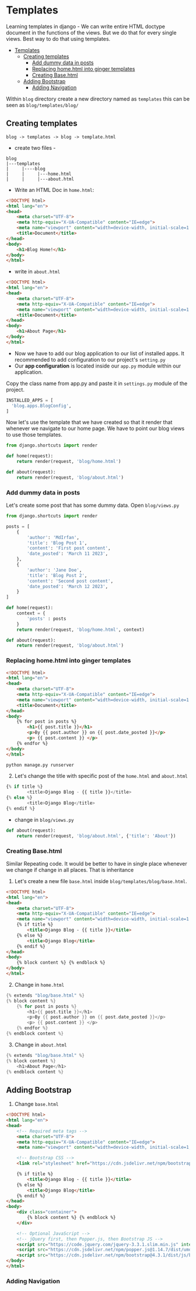 # Templates

Learning templates in django - We can write entire HTML doctype document in the functions of the views. But we do that for every single views. Best way to do that using templates.

- [Templates](#templates)
  - [Creating templates](#creating-templates)
    - [Add dummy data in posts](#add-dummy-data-in-posts)
    - [Replacing home.html into ginger templates](#replacing-homehtml-into-ginger-templates)
    - [Creating Base.html](#creating-basehtml)
  - [Adding Bootstrap](#adding-bootstrap)
    - [Adding Navigation](#adding-navigation)


Within `blog` directory create a new directory named as `templates` this can be seen as `blog/templates/blog/`

## Creating templates

```shell
blog -> templates -> blog -> template.html
```

- create two files -

```shell
blog
|---templates
|     |----blog
|     |     |---home.html
|     |     |---about.html
```

- Write an HTML Doc in `home.html`:

```html
<!DOCTYPE html>
<html lang="en">
<head>
    <meta charset="UTF-8">
    <meta http-equiv="X-UA-Compatible" content="IE=edge">
    <meta name="viewport" content="width=device-width, initial-scale=1.0">
    <title>Document</title>
</head>
<body>
    <h1>Blog Home!</h1>
</body>
</html>
```

- write in `about.html`
```html
<!DOCTYPE html>
<html lang="en">
<head>
    <meta charset="UTF-8">
    <meta http-equiv="X-UA-Compatible" content="IE=edge">
    <meta name="viewport" content="width=device-width, initial-scale=1.0">
    <title>Document</title>
</head>
<body>
    <h1>About Page</h1>
</body>
</html>
```

- Now we have to add our blog application to our list of installed apps. It recommended to add configuration to our project's `setting.py`
- Our __app configuration__ is located inside our `app.py` module within our application.

Copy the class name from app.py and paste it in `settings.py` module of the project.

```py
INSTALLED_APPS = [
  'blog.apps.BlogConfig',
]
```

Now let's use the template that we have created so that it render that whenever we navigate to our home page. We have to point our blog views to use those templates.

```py
from django.shortcuts import render

def home(request):
    return render(request, 'blog/home.html')

def about(request):
    return render(request, 'blog/about.html')
```

### Add dummy data in posts

Let's create some post that has some dummy data. Open `blog/views.py`

```py
from django.shortcuts import render

posts = [
    {
        'author': 'MdIrfan',
        'title': 'Blog Post 1',
        'content': 'First post content',
        'date_posted': 'March 11 2023',
    },
    {
        'author': 'Jane Doe',
        'title': 'Blog Post 2',
        'content': 'Second post content',
        'date_posted': 'March 12 2023',
    }
]

def home(request):
    context = {
        'posts' : posts
    }
    return render(request, 'blog/home.html', context)

def about(request):
    return render(request, 'blog/about.html')
```

### Replacing home.html into ginger templates

```html
<!DOCTYPE html>
<html lang="en">
<head>
    <meta charset="UTF-8">
    <meta http-equiv="X-UA-Compatible" content="IE=edge">
    <meta name="viewport" content="width=device-width, initial-scale=1.0">
    <title>Document</title>
</head>
<body>
    {% for post in posts %}
        <h1>{{ post.title }}</h1>
        <p>By {{ post.author }} on {{ post.date_posted }}</p>
        <p> {{ post.content }} </p>
    {% endfor %}
</body>
</html>
```

```py
python manage.py runserver
```

2. Let's change the title with specific post of the `home.html` and `about.html`

```py
{% if title %}
        <title>Django Blog - {{ title }}</title>
{% else %}
        <title>Django Blog</title>
{% endif %}
```
- change in `blog/views.py`
```py
def about(request):
    return render(request, 'blog/about.html', {'title': 'About'})
```

### Creating Base.html

Similar Repeating code. It would be better to have in single place whenever we change if change in all places. That is inheritance

1. Let's create a new file `base.html` inside `blog/templates/blog/base.html`.

```html
<!DOCTYPE html>
<html lang="en">
<head>
    <meta charset="UTF-8">
    <meta http-equiv="X-UA-Compatible" content="IE=edge">
    <meta name="viewport" content="width=device-width, initial-scale=1.0">
    {% if title %}
        <title>Django Blog - {{ title }}</title>
    {% else %}
        <title>Django Blog</title>
    {% endif %}
</head>
<body>
    {% block content %} {% endblock %}
</body>
</html>
```

2. Change in `home.html`

```h
{% extends "blog/base.html" %}
{% block content %}
    {% for post in posts %}
        <h1>{{ post.title }}</h1>
        <p>By {{ post.author }} on {{ post.date_posted }}</p>
        <p> {{ post.content }} </p>
    {% endfor %}
{% endblock content %}
```

3. Change in `about.html`

```h
{% extends "blog/base.html" %}
{% block content %}
    <h1>About Page</h1>
{% endblock content %}
```

## Adding Bootstrap

1. Change `base.html`

```html
<!DOCTYPE html>
<html lang="en">
<head>
    <!-- Required meta tags -->
    <meta charset="UTF-8">
    <meta http-equiv="X-UA-Compatible" content="IE=edge">
    <meta name="viewport" content="width=device-width, initial-scale=1, shrink-to-fit=no">

    <!-- Bootstrap CSS -->
    <link rel="stylesheet" href="https://cdn.jsdelivr.net/npm/bootstrap@4.3.1/dist/css/bootstrap.min.css" integrity="sha384-ggOyR0iXCbMQv3Xipma34MD+dH/1fQ784/j6cY/iJTQUOhcWr7x9JvoRxT2MZw1T" crossorigin="anonymous">

    {% if title %}
        <title>Django Blog - {{ title }}</title>
    {% else %}
        <title>Django Blog</title>
    {% endif %}
</head>
<body>
    <div class="container">
        {% block content %} {% endblock %}
    </div>

    <!-- Optional JavaScript -->
    <!-- jQuery first, then Popper.js, then Bootstrap JS -->
    <script src="https://code.jquery.com/jquery-3.3.1.slim.min.js" integrity="sha384-q8i/X+965DzO0rT7abK41JStQIAqVgRVzpbzo5smXKp4YfRvH+8abtTE1Pi6jizo" crossorigin="anonymous"></script>
    <script src="https://cdn.jsdelivr.net/npm/popper.js@1.14.7/dist/umd/popper.min.js" integrity="sha384-UO2eT0CpHqdSJQ6hJty5KVphtPhzWj9WO1clHTMGa3JDZwrnQq4sF86dIHNDz0W1" crossorigin="anonymous"></script>
    <script src="https://cdn.jsdelivr.net/npm/bootstrap@4.3.1/dist/js/bootstrap.min.js" integrity="sha384-JjSmVgyd0p3pXB1rRibZUAYoIIy6OrQ6VrjIEaFf/nJGzIxFDsf4x0xIM+B07jRM" crossorigin="anonymous"></script>
</body>
</html>
```

### Adding Navigation


